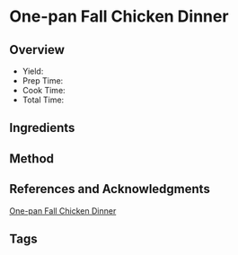 # One-pan Fall Chicken Dinner

## Overview

- Yield:
- Prep Time:
- Cook Time:
- Total Time:

## Ingredients


## Method



## References and Acknowledgments

[One-pan Fall Chicken Dinner](https://tasty.co/recipe/one-pan-fall-chicken-dinner)

## Tags


